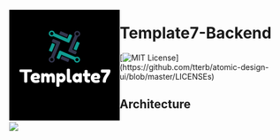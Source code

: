 <p>
  <img align="left" src="resource/readme/logo.png">
</p>

# Template7-Backend

[![MIT License](https://img.shields.io/apm/l/atomic-design-ui.svg?)](https://github.com/tterb/atomic-design-ui/blob/master/LICENSEs)

## Architecture

<p>
  <img align="center" src="resource/readme/architecture.png.png">
</p>


